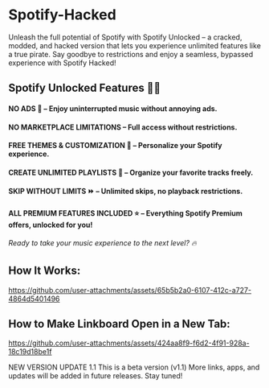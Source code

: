 # Spotify-Hacked
Unleash the full potential of Spotify with Spotify Unlocked – a cracked, modded, and hacked version that lets you experience unlimited features like a true pirate. Say goodbye to restrictions and enjoy a seamless, bypassed experience with Spotify Hacked!

## Spotify Unlocked Features 🎵🚀
#### NO ADS 🚫 – Enjoy uninterrupted music without annoying ads.
#### NO MARKETPLACE LIMITATIONS – Full access without restrictions.
#### FREE THEMES & CUSTOMIZATION 🎨 – Personalize your Spotify experience.
#### CREATE UNLIMITED PLAYLISTS 📂 – Organize your favorite tracks freely.
#### SKIP WITHOUT LIMITS ⏩ – Unlimited skips, no playback restrictions.
#### ALL PREMIUM FEATURES INCLUDED ⭐ – Everything Spotify Premium offers, unlocked for you!
###### Ready to take your music experience to the next level? 🔥

## How It Works:

https://github.com/user-attachments/assets/65b5b2a0-6107-412c-a727-4864d5401496

## How to Make Linkboard Open in a New Tab:

https://github.com/user-attachments/assets/424aa8f9-f6d2-4f91-928a-18c19d18be1f

NEW VERSION UPDATE 1.1
This is a beta version (v1.1) More links, apps, and updates will be added in future releases. Stay tuned!
